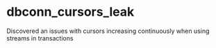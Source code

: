 # dbconn_cursors_leak
Discovered an issues with cursors increasing continuously when using streams in transactions
